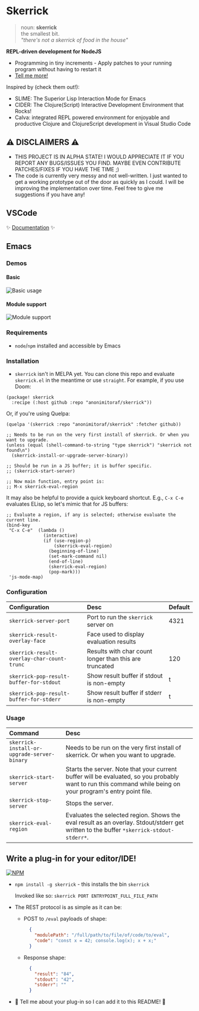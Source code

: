 # Skerrick

> noun: **skerrick**  
>   the smallest bit.  
>   _"there's not a skerrick of food in the house"_

**REPL-driven development for NodeJS**
  * Programming in tiny increments - Apply patches to your running program without having to restart it
  * [Tell me more!](https://purelyfunctional.tv/lesson/what-is-repl-driven-development/)

Inspired by (check them out!):
  * SLIME: The Superior Lisp Interaction Mode for Emacs
  * CIDER: The Clojure(Script) Interactive Development Environment that Rocks!
  * Calva: integrated REPL powered environment for enjoyable and productive Clojure and ClojureScript development in Visual Studio Code

## :warning: DISCLAIMERS :warning:
* THIS PROJECT IS IN ALPHA STATE! I WOULD APPRECIATE IT IF YOU REPORT ANY BUGS/ISSUES YOU FIND. MAYBE EVEN CONTRIBUTE PATCHES/FIXES IF YOU HAVE THE TIME ;)
* The code is currently very messy and not well-written. I just wanted to get a working prototype out of the door as quickly as I could. I will be improving the implementation over time. Feel free to give me suggestions if you have any!

## VSCode

:sparkles: [Documentation](/vscode/README.md) :sparkles:

## Emacs

### Demos

#### Basic
![Basic usage](/demos/emacs/basic.gif)

#### Module support
![Module support](/demos/emacs/modules.gif)

### Requirements
* `node`/`npm` installed and accessible by Emacs

### Installation
* `skerrick` isn't in MELPA yet. You can clone this repo and evaluate `skerrick.el` in the meantime or use `straight`. For example, if you use Doom:
```elisp
(package! skerrick
  :recipe (:host github :repo "anonimitoraf/skerrick"))
```

Or, if you're using Quelpa:
```
(quelpa '(skerrick :repo "anonimitoraf/skerrick" :fetcher github))

;; Needs to be run on the very first install of skerrick. Or when you want to upgrade.
(unless (equal (shell-command-to-string "type skerrick") "skerrick not found\n")
  (skerrick-install-or-upgrade-server-binary))

;; Should be run in a JS buffer; it is buffer specific.
;; (skerrick-start-server)

;; Now main function, entry point is:
;; M-x skerrick-eval-region
```

It may also be helpful to provide a quick keyboard shortcut. E.g., `C-x C-e` evaluates ELisp, so let's mimic that for JS buffers:
```
;; Evaluate a region, if any is selected; otherwise evaluate the current line.
(bind-key
 "C-x C-e"  (lambda ()
              (interactive)
              (if (use-region-p)
                  (skerrick-eval-region)
                (beginning-of-line)
                (set-mark-command nil)
                (end-of-line)
                (skerrick-eval-region)
                (pop-mark)))
 'js-mode-map)
```

### Configuration
| Configuration | Desc | Default |
|:--|:--|:--|
| `skerrick-server-port` | Port to run the `skerrick` server on | 4321 |
| `skerrick-result-overlay-face` | Face used to display evaluation results | |
| `skerrick-result-overlay-char-count-trunc` | Results with char count longer than this are truncated | 120 |
| `skerrick-pop-result-buffer-for-stdout` | Show result buffer if stdout is non-empty | t |
| `skerrick-pop-result-buffer-for-stderr` | Show result buffer if stderr is non-empty | t |

### Usage
| Command | Desc |
|:--|:--|
| `skerrick-install-or-upgrade-server-binary` | Needs to be run on the very first install of skerrick. Or when you want to upgrade. |
| `skerrick-start-server` | Starts the server. Note that your current buffer will be evaluated, so you probably want to run this command while being on your program's entry point file. |
| `skerrick-stop-server` | Stops the server. |
| `skerrick-eval-region` | Evaluates the selected region. Shows the eval result as an overlay. Stdout/stderr get written to the buffer `*skerrick-stdout-stderr*`. |

## Write a plug-in for your editor/IDE!

[![NPM](https://nodei.co/npm/skerrick.png)](https://nodei.co/npm/skerrick/)

* `npm install -g skerrick` - this installs the bin `skerrick`  

  Invoked like so: `skerrick PORT ENTRYPOINT_FULL_FILE_PATH`

* The REST protocol is as simple as it can be:
  * POST to `/eval` payloads of shape:
    ```json
      {
        "modulePath": "/full/path/to/file/of/code/to/eval",
        "code": "const x = 42; console.log(x); x + x;"
      }
    ```
  * Response shape:
    ```json
      {
        "result": "84",
        "stdout": "42",
        "stderr": ""
      }
    ```

* :rocket: Tell me about your plug-in so I can add it to this README! :rocket:
